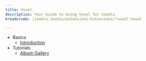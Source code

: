 ```yaml
---
title: Voxel
description: Your Guide to Using Voxel for Joomla
breadcrumb: /joomla:Joomla/extensions:Extensions/!voxel:Voxel

---
```


* Basics
    * [Introduction]()
* Tutorials
    * [Album Gallery]()
